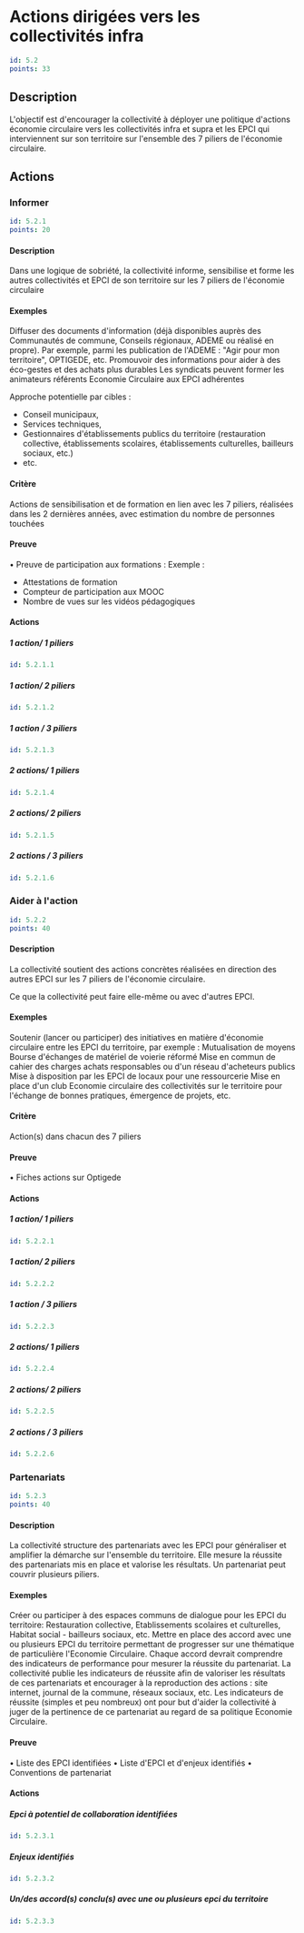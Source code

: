 # Actions dirigées vers les collectivités infra
```yaml
id: 5.2
points: 33
```
## Description
L'objectif est d'encourager la collectivité à déployer une politique d'actions économie circulaire vers les collectivités infra et supra et les EPCI qui interviennent sur son territoire sur l'ensemble des 7 piliers de l'économie circulaire.

## Actions
### Informer
```yaml
id: 5.2.1
points: 20
```
#### Description
Dans une logique de sobriété, la collectivité informe, sensibilise et forme les autres collectivités et EPCI de son territoire sur les 7 piliers de l'économie circulaire

#### Exemples
Diffuser des documents d'information (déjà disponibles auprès des Communautés de commune, Conseils régionaux, ADEME ou réalisé en propre). 
Par exemple, parmi les publication de l'ADEME : "Agir pour mon territoire", OPTIGEDE, etc.
Promouvoir des informations pour aider à des éco-gestes et des achats plus durables 
Les syndicats peuvent former les animateurs référents Economie Circulaire aux EPCI adhérentes

Approche potentielle par cibles : 
- Conseil municipaux, 
- Services techniques, 
- Gestionnaires d'établissements publics du territoire (restauration collective, établissements scolaires, établissements culturelles, bailleurs sociaux, etc.)
- etc.

#### Critère
Actions de sensibilisation et de formation en lien avec les 7 piliers, réalisées dans les 2 dernières années, avec estimation du nombre de personnes touchées

#### Preuve
• Preuve de participation aux formations :
Exemple :
- Attestations de formation
- Compteur de participation aux MOOC
- Nombre de vues sur les vidéos pédagogiques

#### Actions
##### 1 action/ 1 piliers
```yaml
id: 5.2.1.1
```

##### 1 action/ 2 piliers
```yaml
id: 5.2.1.2
```

##### 1 action / 3 piliers
```yaml
id: 5.2.1.3
```

##### 2 actions/ 1 piliers
```yaml
id: 5.2.1.4
```

##### 2 actions/ 2 piliers
```yaml
id: 5.2.1.5
```

##### 2 actions / 3 piliers
```yaml
id: 5.2.1.6
```


### Aider à l'action
```yaml
id: 5.2.2
points: 40
```
#### Description
La collectivité soutient des actions concrètes réalisées en direction des autres EPCI sur les 7 piliers de l'économie circulaire.

Ce que la collectivité peut faire elle-même ou avec d'autres EPCI.

#### Exemples
Soutenir (lancer ou participer) des initiatives en matière d'économie circulaire entre les EPCI du territoire, par exemple : Mutualisation de moyens
Bourse d'échanges de matériel de voierie réformé
Mise en commun de cahier des charges achats responsables ou d'un réseau d'acheteurs publics
Mise à disposition par les EPCI de locaux pour une ressourcerie
Mise en place d'un club Economie circulaire des collectivités sur le territoire pour l'échange de bonnes pratiques, émergence de projets, etc.

#### Critère
Action(s) dans chacun des 7 piliers

#### Preuve
• Fiches actions sur Optigede

#### Actions
##### 1 action/ 1 piliers
```yaml
id: 5.2.2.1
```

##### 1 action/ 2 piliers
```yaml
id: 5.2.2.2
```

##### 1 action / 3 piliers
```yaml
id: 5.2.2.3
```

##### 2 actions/ 1 piliers
```yaml
id: 5.2.2.4
```

##### 2 actions/ 2 piliers
```yaml
id: 5.2.2.5
```

##### 2 actions / 3 piliers
```yaml
id: 5.2.2.6
```


### Partenariats
```yaml
id: 5.2.3
points: 40
```
#### Description
La collectivité structure des partenariats avec les EPCI pour généraliser et amplifier la démarche sur l'ensemble du territoire.
Elle mesure la réussite des partenariats mis en place et valorise les résultats.
Un partenariat peut couvrir plusieurs piliers.

#### Exemples
Créer ou participer à des espaces communs de dialogue pour les EPCI du territoire:
Restauration collective, Etablissements scolaires et culturelles, Habitat social - bailleurs sociaux, etc.
Mettre en place des accord avec une ou plusieurs EPCI du territoire permettant de progresser sur une thématique de particulière l'Economie Circulaire. Chaque accord devrait comprendre des indicateurs de performance pour mesurer la réussite du partenariat.
La collectivité publie les indicateurs de réussite afin de valoriser les résultats de ces partenariats et encourager à la reproduction des actions : site internet, journal de la commune, réseaux sociaux, etc.  Les indicateurs de réussite (simples et peu nombreux) ont pour but d'aider la collectivité à juger de la pertinence de ce partenariat au regard de sa politique Economie Circulaire.

#### Preuve
• Liste des EPCI identifiées
• Liste d'EPCI et d'enjeux identifiés
• Conventions de partenariat

#### Actions
##### Epci à potentiel de collaboration identifiées
```yaml
id: 5.2.3.1
```

##### Enjeux identifiés
```yaml
id: 5.2.3.2
```

##### Un/des accord(s) conclu(s) avec une ou plusieurs epci du territoire
```yaml
id: 5.2.3.3
```


